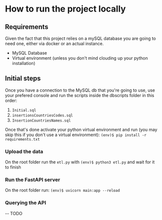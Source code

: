 # How to run the project locally
## Requirements
Given the fact that this project relies on a mySQL database you are going to need one, either via docker or an actual instance.
- MySQL Database
- Virtual environment (unless you don't mind clouding up your python installation)

## Initial steps

Once you have a connection to the MySQL db that you're going to use, use your prefered console and run the scripts inside the dbscripts folder in this order:
1. ```Initial.sql```
2. ```insertionsCountriesCodes.sql```
3. ```InsertionCountriesNames.sql```

Once that's done activate your python virtual environment and run (you may skip this if you don't use a virtual environment):
```(env)$ pip install -r requirements.txt```

### Upload the data

On the root folder run the ```etl.py``` with ```(env)$ python3 etl.py``` and wait for it to finish

### Run the FastAPI server
On the root folder run: ```(env)$ uvicorn main:app --reload``` 

### Querying the API
-- TODO